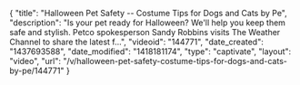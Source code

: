 {
    "title": "Halloween Pet Safety -- Costume Tips for Dogs and Cats by Pe",
    "description": "Is your pet ready for Halloween? We'll help you keep them safe and stylish. Petco spokesperson Sandy Robbins visits The Weather Channel to share the latest f...",
    "videoid": "144771",
    "date_created": "1437693588",
    "date_modified": "1418181174",
    "type": "captivate",
    "layout": "video",
    "url": "\/v\/halloween-pet-safety-costume-tips-for-dogs-and-cats-by-pe\/144771"
}